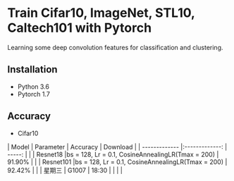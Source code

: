 # Train Cifar10, ImageNet, STL10, Caltech101 with Pytorch
Learning some deep convolution features for classification and clustering.
## Installation
* Python 3.6 
* Pytorch 1.7

## Accuracy
* Cifar10

| Model         | Parameter                                                       | Accuracy     |  Download |
| ------------- |:-------------:                                                  | -----:       |           |
|  Resnet18     |bs = 128, Lr = 0.1, CosineAnnealingLR(Tmax = 200)                | 91.90%       |           |
|  Resnet101    |bs = 128, Lr = 0.1, CosineAnnealingLR(Tmax = 200)                | 92.42%       |           |
|  星期三        | G1007               |   18:30      |                           |               |           |

